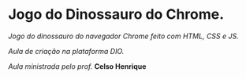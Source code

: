 # Jogo do Dinossauro do Chrome.
_Jogo do dinossauro do navegador Chrome feito com HTML, CSS e JS._

_Aula de criação na plataforma DIO._

_Aula ministrada pelo prof._ **Celso Henrique**
